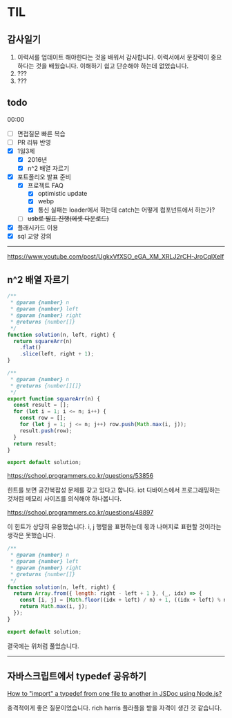 # TIL

## 감사일기

1. 이력서를 업데이트 해야한다는 것을 배워서 감사합니다. 이력서에서 문장력이 중요하다는 것을 배웠습니다. 이해하기 쉽고 단순해야 하는데 없었습니다.
2. ???
3. ???

## todo

00:00

- [ ] 면접질문 빠른 복습
- [ ] PR 리뷰 반영
- [x] 1일3제
  - [x] 2016년
  - [x] n^2 배열 자르기
- [x] 포트폴리오 발표 준비
  - [x] 프로젝트 FAQ
    - [x] optimistic update
    - [x] webp
    - [x] 통신 실패는 loader에서 하는데 catch는 어떻게 컴포넌트에서 하는가?
  - [ ] ~~usb로 발표 진행(에셋 다운로드)~~
- [x] 플래시카드 이용
- [x] sql 교양 강의

---

https://www.youtube.com/post/UgkxVfXSO_eGA_XM_XRLJ2rCH-JroCqIXelf

## n^2 배열 자르기

```js
/**
 * @param {number} n
 * @param {number} left
 * @param {number} right
 * @returns {number[]}
 */
function solution(n, left, right) {
  return squareArr(n)
    .flat()
    .slice(left, right + 1);
}

/**
 * @param {number} n
 * @returns {number[][]}
 */
export function squareArr(n) {
  const result = [];
  for (let i = 1; i <= n; i++) {
    const row = [];
    for (let j = 1; j <= n; j++) row.push(Math.max(i, j));
    result.push(row);
  }
  return result;
}

export default solution;
```

https://school.programmers.co.kr/questions/53856

힌트를 보면 공간복잡성 문제를 갖고 있다고 합니다. iot 디바이스에서 프로그래밍하는 것처럼 메모리 사이즈를 의식해야 하나봅니다.

https://school.programmers.co.kr/questions/48897

이 힌트가 상당히 유용했습니다. i, j 행렬을 표현하는데 몫과 나머지로 표현할 것이라는 생각은 못했습니다.

```js
/**
 * @param {number} n
 * @param {number} left
 * @param {number} right
 * @returns {number[]}
 */
function solution(n, left, right) {
  return Array.from({ length: right - left + 1 }, (_, idx) => {
    const [i, j] = [Math.floor((idx + left) / n) + 1, ((idx + left) % n) + 1];
    return Math.max(i, j);
  });
}

export default solution;
```

결국에는 위처럼 풀었습니다.

---

## 자바스크립트에서 typedef 공유하기

[How to "import" a typedef from one file to another in JSDoc using Node.js?](https://stackoverflow.com/questions/49836644/how-to-import-a-typedef-from-one-file-to-another-in-jsdoc-using-node-js)

충격적이게 좋은 질문이었습니다. rich harris 플라플을 받을 자격이 생긴 것 같습니다.
